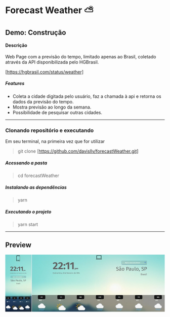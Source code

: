 # Forecast Weather ⛅
## Demo: **Construção**

#### Descrição

Web Page com a previsão do tempo, limitado apenas ao Brasil, coletado através da API disponibilizada pelo HGBrasil.

[https://hgbrasil.com/status/weather]

##### Features
- Coleta a cidade digitada pelo usuário, faz a chamada à api e retorna os dados da previsão do tempo.
- Mostra previsão ao longo da semana.
- Possibilidade de pesquisar outras cidades.

 - - -
### Clonando repositório e executando
Em seu terminal, na primeira vez que for utilizar
>git clone [https://github.com/davisllv/forecastWeather.git]

##### Acessando a pasta
>cd forecastWeather

##### Instalando as dependências
>yarn

##### Executando o projeto
>yarn start 

- - -
## Preview


![alt text](https://github.com/davisllv/forecastWeather/blob/main/public/application-image.png)
